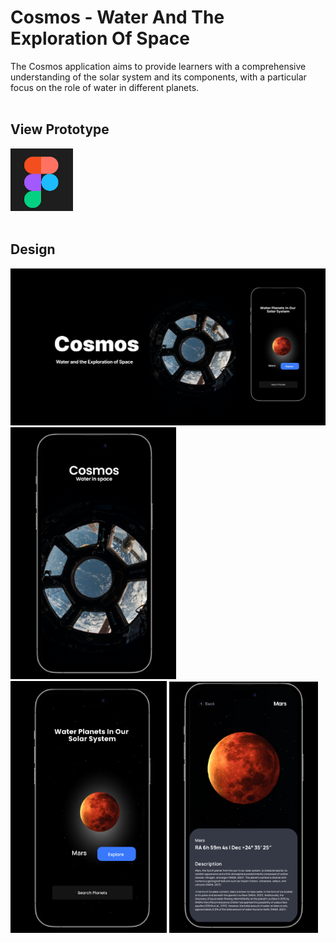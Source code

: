 # Cosmos - Water And The Exploration Of Space

The Cosmos application aims to provide learners with a comprehensive understanding of the solar system and its components, with a particular focus on the role of water in different planets.<br>
<br>

## View Prototype

<a href="https://www.figma.com/proto/cW9bGVNvBo9t2KtRiGRwou/Cosmos---Water-And-The-Exploration-Of-Space?node-id=350-103&scaling=scale-down&page-id=0%3A1&starting-point-node-id=350%3A103"><img src="FigmaLogo.png" width="100"></img></a>
<br>
<br>

## Design

<img src="Backgrounds/Thumbnail.png" width="760"><br>
<img src="Backgrounds/StartScreenApp.png" width="265">
<img src="Backgrounds/HomeScreenGrab.png" width="250">
<img src="Backgrounds/MarsScreenApp.png" width="238">
